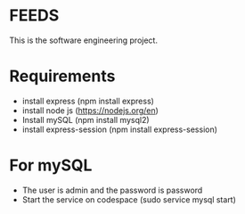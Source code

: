 # FEEDS
This is the software engineering project. 

# Requirements
- install express (npm install express)
- install node js (https://nodejs.org/en)
- Install mySQL (npm install mysql2)
- install express-session (npm install express-session)

# For mySQL
- The user is admin and the password is password
- Start the service on codespace (sudo service mysql start)
